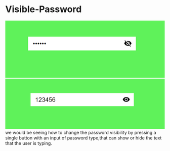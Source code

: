 # Visible-Password
<img src="https://github.com/avinashkumar71/visible-password/blob/main/image1.png"> <img src="https://github.com/avinashkumar71/visible-password/blob/main/image2.png">
we would be seeing how to change the password visibility by pressing a single button with an input of password type,that can show or hide the text that the user is typing. 
